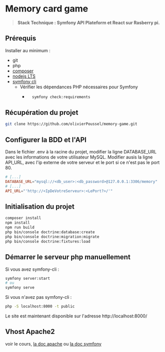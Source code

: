 # Memory card game 
> **Stack Technique : Symfony API Plateform et React sur Rasberry pi.**

## Prérequis
Installer au minimum :

* git
* php
* [composer](https://getcomposer.org/download/)
* [nodejs LTS](https://snapcraft.io/install/node/raspbian)
* [symfony cli](https://symfony.com/download)
  * Vérifier les dépendances PHP nécessaires pour Symfony
    * ```bash
        symfony check:requirements
      ``` 
## Récupération du projet
```bash
git clone https://github.com/olivierPoussel/memory-game.git
```
## Configurer la BDD et l'API
Dans le fichier .env à la racine du projet, modifier la ligne DATABASE_URL avec les informations de votre utilisateur MySQL. Modifier ausis la ligne API_URL, avec l'ip externe de votre serveur et le port si ce n'est pas le port 80.
```conf
# [...]
DATABASE_URL="mysql://<db_user>:<db_password>@127.0.0.1:3306/memory"
# [...]
API_URL="'http://<IpDeVotreServeur>:<LePort?>/'"
```
## Initialisation du projet
```bash
composer install
npm install
npm run build
php bin/console doctrine:database:create
php bin/console doctrine:migration:migrate
php bin/console doctrine:fixtures:load
```

## Démarrer le serveur php manuellement
Si vous avez symfony-cli :
```bash
symfony server:start
# ou 
symfony serve
```
Si vous n'avez pas symfony-cli :
```bash
php -S localhost:8000 -t public
```
Le site est maintenant disponible sur l'adresse http://localhost:8000/

## Vhost Apache2

voir le cours, [la doc apache](https://httpd.apache.org/docs/current/vhosts/) ou [la doc symfony](https://symfony.com/doc/current/setup/web_server_configuration.html#web-server-apache-mod-php)
